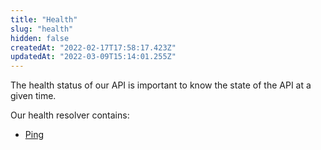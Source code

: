 ```yaml
---
title: "Health"
slug: "health"
hidden: false
createdAt: "2022-02-17T17:58:17.423Z"
updatedAt: "2022-03-09T15:14:01.255Z"
---
```


The health status of our API is important to know the state of the API at a given time.

Our health resolver contains:

- [Ping](doc:ping)
